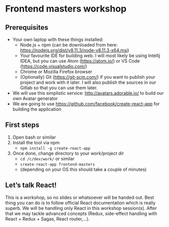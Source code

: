 # Frontend masters workshop

## Prerequisites

-	Your own laptop with these things installed:
    -	Node.js + npm (can be downloaded from here: https://nodejs.org/dist/v8.11.3/node-v8.11.3-x64.msi)
    -	Your favourite IDE for building web. I will most likely be using Intellij IDEA, but you can use Atom (https://atom.io/) or VS Code (https://code.visualstudio.com/)
    -	Chrome or Mozilla Firefox browser
    -	(Optionally) Git (https://git-scm.com/) if you want to publish your project and work with it later. I will also publish the sources in our Gitlab so that you can use them later.
-	We will use this simplistic service: http://avatars.adorable.io/ to build our own Avatar generator
-	We are going to use https://github.com/facebook/create-react-app for building the application

## First steps

1.	Open bash or similar
2.	Install the tool via npm
    -	`npm install -g create-react-app`
3.	Once done, change directory to your work/project dir
    -	`cd /c/dev/work/` or similar
    -	`create-react-app frontend-masters`
    -	(depending on your OS this should take a couple of minutes)

## Let’s talk React!

This is a workshop, so no slides or whatsoever will be handed out. Best thing you can do is to follow official React documentation which is really superb. We will be handling only React in this workshop session(s). After that we may tackle advanced concepts (Redux, side-effect handling with React + Redux + Sagas, React router,…).
